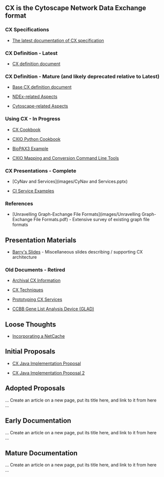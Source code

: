 ## CX is the Cytoscape Network Data Exchange format

### CX Specifications 

* [The latest documentation of CX specification](https://www.cytoscape.org/cx)

### CX Definition - Latest
* [CX definition document](https://docs.google.com/document/d/1UTQGSiqbF3QU9FCjymWkdjYICdp7HpDcPfhbehSkgOg/edit#heading=h.czluozfc8nwp)

### CX Definition - Mature (and likely deprecated relative to Latest)
* [Base CX definition document](https://docs.google.com/document/d/1kAUzVj6X86YCWHnTyZtybh1lt4zO-M6anCMJBD_PyG0/edit#heading=h.czluozfc8nwp)

* [NDEx-related Aspects](https://docs.google.com/document/d/1Bn1X6tFWEDmCr7Z73xZoBhL8HRZhMPqEiWFFbr6gSDc/edit#heading=h.ifadelbobpc9)

* [Cytoscape-related Aspects](https://docs.google.com/document/d/17x0WbbFPNEMjuVyNrIzDaREc-XDBQVgdOh7LqDBYGbI/edit)


### Using CX - In Progress
* [CX Cookbook](https://docs.google.com/document/d/1A_STRZasG35waHDjivtZo2cPbV5x1hVIXP7KMmh1TV4/edit)

* [CXIO Python Cookbook](https://docs.google.com/document/d/1KwR-JBfjfSB7aoAi51QtOApv2E5GC80vogXoJ-LyXJw/edit#heading=h.9cz81yxlsk2j)

* [BioPAX3 Example](https://docs.google.com/document/d/1RTAcAIr50FB6bt6FmgluouI55BqyPFtvA9rq1qdJF0c/edit)

* [CXIO Mapping and Conversion Command Line Tools](https://docs.google.com/document/d/1qu1aPZAaQLMZMmAnOGuGOmFgBS42ppp-84nKS8-zjBg/edit#heading=h.843uipa2lxmy)

### CX Presentations - Complete
* [CyNav and Services](images/CyNav and Services.pptx)

* [CI Service Examples](https://docs.google.com/presentation/d/1QlzDyy_Y44virr4fjsXd0Fsp8lOOhUvWfWAxnH1v13c/edit#slide=id.gb6c4a0be0_1_139)

### References
* [Unravelling Graph-Exchange File Formats](images/Unravelling Graph-Exchange File Formats.pdf) - Extensive survey of existing graph file formats
 
## Presentation Materials
* [Barry's Slides](images/Slides.pptx) - Miscellaneous slides describing / supporting CX architecture


### Old Documents - Retired

* [Archival CX Information](https://docs.google.com/document/d/1XV_yTfXfmgjY3czXWlbYWsBnV70UW9YL0FFRCzOKtiI/edit#heading=h.56xyv0rimwq1)

* [CX Techniques](https://docs.google.com/document/d/1FJG3FjYvxNnBAiquLx8KnGcjx8m89DLa_BN0gd5j3yo/edit)

* [Prototyping CX Services](https://docs.google.com/document/d/1NRPsrszU5Zzzt9MWTdXXDFUuOI8KxrP0J-R8tkGWEvc/edit)

* [CCBB Gene List Analysis Device (GLAD)](https://docs.google.com/document/d/1b9YmyJTrNk-xZk5fo05Y7XoLVgv6ntadMDqVZkqefqQ/edit)


## Loose Thoughts
* [Incorporating a NetCache](https://drive.google.com/file/d/0B05JMUI-p-wFeUNENmFNdWwxZUU/view?usp=sharing)

## Initial Proposals
* [CX Java Implementation Proposal](https://docs.google.com/document/d/1o-kQiLdlPIq7TNtOmSKBBLQqJTF45EKgvCu-eUjb0hA/edit)

* [CX Java Implementation Proposal 2](https://docs.google.com/document/d/11X7C_JihNMRAT0nt7YSALji1y5HefZmh3xDlTlRU3SI/edit)

## Adopted Proposals
... Create an article on a new page, put its title here, and link to it from here ...

## Early Documentation
... Create an article on a new page, put its title here, and link to it from here ...

## Mature Documentation
... Create an article on a new page, put its title here, and link to it from here ...

